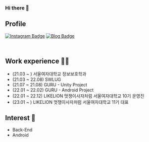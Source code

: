 ### Hi there 👋

<!--
**yunddorri/yunddorri** is a ✨ _special_ ✨ repository because its `README.md` (this file) appears on your GitHub profile.

Here are some ideas to get you started:

- 🔭 I’m currently working on ...
- 🌱 I’m currently learning ...
- 👯 I’m looking to collaborate on ...
- 🤔 I’m looking for help with ...
- 💬 Ask me about ...
- 📫 How to reach me: ...
- 😄 Pronouns: ...
- ⚡ Fun fact: ...
-->
## Profile
[![Instagram Badge](https://img.shields.io/badge/-Instagram-dd2a7b?style=flat-square&logo=instagram&logoColor=white&link=https://www.instagram.com/secure_ys/)](https://www.instagram.com/secure_ys/) 
[![Blog Badge](http://img.shields.io/badge/-Blog-brightgreen?style=flat-square&logo=FF5722&link=https://blog.naver.com/yunsolly)](https://blog.naver.com/yunsolly)

<br>

## Work experience 🤹‍♀️
- (21.03 ~ ) 서울여자대학교 정보보호학과
- (21.03 ~ 22.08) SWLUG
- (21.07 ~ 21.08) GURU - Unity Project
- (22.01 ~ 22.02) GURU - Android Project
- (22.01 ~ 22.12) LIKELION 멋쟁이사자처럼 서울여자대학교 10기 운영진
- (23.01 ~ ) LIKELION 멋쟁이사자처럼 서울여자대학교 11기 대표

## Interest 👀
- Back-End
- Android
